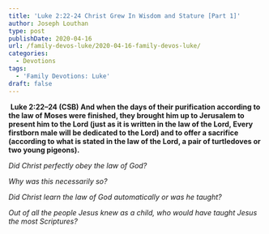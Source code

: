 ```yaml
---
title: 'Luke 2:22-24 Christ Grew In Wisdom and Stature [Part 1]'
author: Joseph Louthan
type: post
publishDate: 2020-04-16
url: /family-devos-luke/2020-04-16-family-devos-luke/
categories:
  - Devotions
tags:
  - 'Family Devotions: Luke'
draft: false
---
```


​		**Luke 2:22–24 (CSB) And when the days of their purification according to the law of Moses were finished, they brought him up to Jerusalem to present him to the Lord  (just as it is written in the law of the Lord, Every firstborn male will be dedicated to the Lord)  and to offer a sacrifice (according to what is stated in the law of the Lord, a pair of turtledoves or two young pigeons).** 

*Did Christ perfectly obey the law of God?*

*Why was this necessarily so?*

*Did Christ learn the law of God automatically or was he taught?*

*Out of all* *the people Jesus knew as a child, who would have taught Jesus the most Scriptures?*

